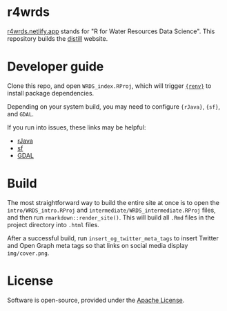 # r4wrds

[r4wrds.netlify.app](https://r4wrds.netlify.app) stands for "R for Water Resources Data Science". This repository builds the [distill](https://rstudio.github.io/distill/) website.  


# Developer guide

Clone this repo, and open `WRDS_index.RProj`, which will trigger [`{renv}`](https://rstudio.github.io/renv/articles/collaborating.html) to install package dependencies. 

Depending on your system build, you may need to configure `{rJava}`, `{sf}`, and `GDAL`. 

If you run into issues, these links may be helpful:

* [rJava](https://github.com/rstudio/rstudio/issues/2254#issuecomment-418830716)
* [sf](https://r-spatial.github.io/sf/#installing)
* [GDAL](https://r-spatial.github.io/sf/#macos)


# Build

The most straightforward way to build the entire site at once is to open the `intro/WRDS_intro.RProj` and `intermediate/WRDS_intermediate.RProj` files, and then run `rmarkdown::render_site()`. This will build all `.Rmd` files in the project directory into `.html` files. 

After a successful build, run `insert_og_twitter_meta_tags` to insert Twitter and Open Graph meta tags so that links on social media display `img/cover.png`.  

# License

Software is open-source, provided under the [Apache License](https://www.apache.org/licenses/LICENSE-2.0).
